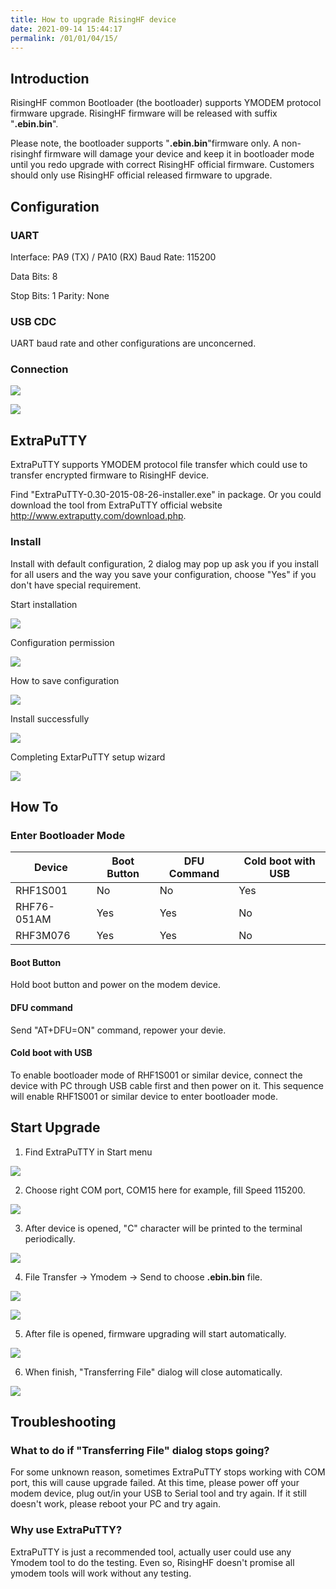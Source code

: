 ```yaml
---
title: How to upgrade RisingHF device
date: 2021-09-14 15:44:17
permalink: /01/01/04/15/
---
```

## Introduction

RisingHF common Bootloader (the bootloader) supports YMODEM protocol firmware upgrade. RisingHF firmware will be released with suffix "**.ebin.bin**".

Please note, the bootloader supports "**.ebin.bin**"firmware only. A non-risinghf firmware will damage your device and keep it in bootloader mode until you redo upgrade with correct RisingHF official firmware. Customers should only use RisingHF official released firmware to upgrade.

## Configuration

### UART

Interface: PA9 (TX) / PA10 (RX) Baud Rate: 115200

Data Bits: 8

Stop Bits: 1 
      Parity: None

### USB CDC

UART baud rate and other configurations are unconcerned.

### Connection

![](https://wiki.risinghf.com/upload/img/a2b463eefba90e41418b0b7cbae2e604.png)

![](https://wiki.risinghf.com/upload/img/6b1f5d5b57a6c71c87f465ac27d702bd.png)

## ExtraPuTTY

ExtraPuTTY supports YMODEM protocol file transfer which could use to transfer encrypted firmware to RisingHF device.

Find "ExtraPuTTY-0.30-2015-08-26-installer.exe" in package. Or you could download the tool from ExtraPuTTY official website http://www.extraputty.com/download.php.

### Install

Install with default configuration, 2 dialog may pop up ask you if you install for all users and the way you save your configuration, choose "Yes" if you don't have special requirement.

Start installation

![](https://wiki.risinghf.com/upload/img/0450b51a397663738ddff0537a7b67f0.png)

Configuration permission

![](https://wiki.risinghf.com/upload/img/d2eb78ab3cfe6e5530ba1004bbdec6dc.png)

How to save configuration

![](https://wiki.risinghf.com/upload/img/9588405083a40aa652b54fa53a4f897d.png)

Install successfully

![](https://wiki.risinghf.com/upload/img/3f4f9be3c10bb42431e8879e44696095.png)

Completing ExtarPuTTY setup wizard

![](https://wiki.risinghf.com/upload/img/a91db01803c91f435011e3116bb164b5.png)

## How To

### Enter Bootloader Mode

| Device      | Boot Button | DFU Command | Cold boot with USB |
| ----------- | ----------- | ----------- | ------------------ |
| RHF1S001    | No          | No          | Yes                |
| RHF76-051AM | Yes         | Yes         | No                 |
| RHF3M076    | Yes         | Yes         | No                 |

#### Boot Button

Hold boot button and power on the modem device.

#### DFU command

Send "AT+DFU=ON" command, repower your devie.

#### Cold boot with USB

To enable bootloader mode of RHF1S001 or similar device, connect the device with PC through USB cable first and then power on it. This sequence will enable RHF1S001 or similar device to enter bootloader mode.

## Start Upgrade

1.  Find ExtraPuTTY in Start menu

![](https://wiki.risinghf.com/upload/img/e09194e906173a9ab6fad6fac3a94b62.png)

2.  Choose right COM port, COM15 here for example, fill Speed 115200.

![](https://wiki.risinghf.com/upload/img/8073bda5cf0d113149473c80d5424ef1.png)

3.  After device is opened, "C" character will be printed to the terminal periodically.

![](https://wiki.risinghf.com/upload/img/c744d0d1c008fe5aaebf73e8d5bd668f.jpeg)

4.  File Transfer -> Ymodem -> Send to choose **.ebin.bin** file.

![](https://wiki.risinghf.com/upload/img/ac2c4362e3feba9929bce3295644f465.jpeg)

![](https://wiki.risinghf.com/upload/img/f2be755aa583700e5babd142729ddb6f.jpeg)

5.  After file is opened, firmware upgrading will start automatically.

![](https://wiki.risinghf.com/upload/img/d7c2c5123e4c6e62f25d0fa58dbbf5ac.jpeg)

6.  When finish, "Transferring File" dialog will close automatically.

![](https://wiki.risinghf.com/upload/img/f85bed5d9064ac8dcb8b5807edb761ca.png)

## Troubleshooting

### What to do if "Transferring File" dialog stops going?

For some unknown reason, sometimes ExtraPuTTY stops working with COM port, this will cause upgrade failed. At this time, please power off your modem device, plug out/in your USB to Serial tool and try again. If it still doesn't work, please reboot your PC and try again.

### Why use ExtraPuTTY?

ExtraPuTTY is just a recommended tool, actually user could use any Ymodem tool to do the testing. Even so, RisingHF doesn't promise all ymodem tools will work without any testing.
